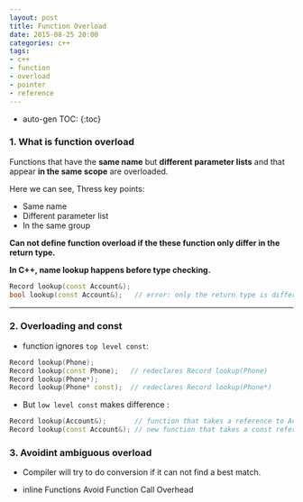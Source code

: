 ```yaml
---
layout: post
title: Function Overload
date: 2015-08-25 20:00
categories: c++
tags:
- c++
- function
- overload
- pointer
- reference
---
```


* auto-gen TOC:
{:toc}

### 1. What is function overload

>
Functions that have the **same name** but **different parameter lists** and that appear **in the same scope** are overloaded.

Here we can see, Thress key points:

- Same name
- Different parameter list
- In the same group

**Can not define function overload if the these function only differ in the return type.**

**In C++, name lookup happens before type checking.**

~~~cpp
Record lookup(const Account&);
bool lookup(const Account&);   // error: only the return type is different
~~~
-----

### 2. Overloading and const
- function ignores `top level const`:

~~~cpp
Record lookup(Phone);  
Record lookup(const Phone);   // redeclares Record lookup(Phone)  
Record lookup(Phone*);  
Record lookup(Phone* const);  // redeclares Record lookup(Phone*)  
~~~

- But `low level const` makes difference :

~~~cpp
Record lookup(Account&);       // function that takes a reference to Account  
Record lookup(const Account&); // new function that takes a const reference
~~~

### 3. Avoidint ambiguous overload

- Compiler will try to do conversion if it can not find a best match.

- inline Functions Avoid Function Call Overhead

